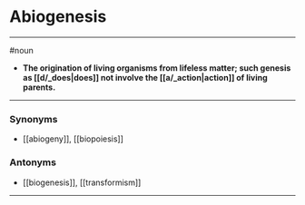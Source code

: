 # Abiogenesis
---
#noun
- **The origination of living organisms from lifeless matter; such genesis as [[d/_does|does]] not involve the [[a/_action|action]] of living parents.**
---
### Synonyms
- [[abiogeny]], [[biopoiesis]]
### Antonyms
- [[biogenesis]], [[transformism]]
---
